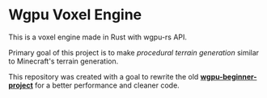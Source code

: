 # Wgpu Voxel Engine

This is a voxel engine made in Rust with wgpu-rs API.

Primary goal of this project is to make *procedural terrain generation* similar to Minecraft's terrain generation.

This repository was created with a goal to rewrite the old **[wgpu-beginner-project](https://github.com/Blatko1/wgpu-beginner-project)** for a better performance and cleaner code.
